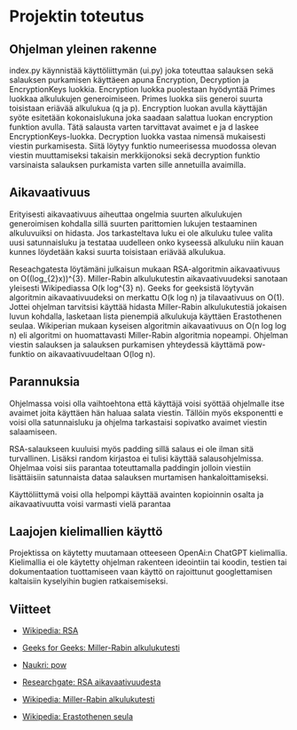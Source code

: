 # Projektin toteutus

## Ohjelman yleinen rakenne
index.py käynnistää käyttöliittymän (ui.py) joka toteuttaa salauksen sekä salauksen purkamisen käyttäeen apuna Encryption, Decryption ja EncryptionKeys luokkia. Encryption luokka puolestaan hyödyntää Primes luokkaa alkulukujen generoimiseen. Primes luokka siis generoi suurta toisistaan eriävää alkulukua (q ja p). Encryption luokan avulla käyttäjän syöte esitetään kokonaislukuna joka saadaan salattua luokan encryption funktion avulla. Tätä salausta varten tarvittavat avaimet e ja d laskee EncryptionKeys-luokka. Decryption luokka vastaa nimensä mukaisesti viestin purkamisesta. Siitä löytyy funktio numeerisessa muodossa olevan viestin muuttamiseksi takaisin merkkijonoksi sekä decryption funktio varsinaista salauksen purkamista varten sille annetuilla avaimilla.


## Aikavaativuus
Erityisesti aikavaativuus aiheuttaa ongelmia suurten alkulukujen generoimisen kohdalla sillä suurten parittomien lukujen testaaminen alkuluvuiksi on hidasta. Jos tarkasteltava luku ei ole alkuluku tulee valita uusi satunnaisluku ja testataa uudelleen onko kyseessä alkuluku niin kauan kunnes löydetään kaksi suurta toisistaan eriävää alkulukua.

Reseachgatesta löytämäni julkaisun mukaan RSA-algoritmin aikavaativuus on O((log_{2}x))^{3}. Miller-Rabin alkulukutestin aikavaativuudeksi sanotaan yleisesti Wikipediassa O(k log^{3} n). Geeks for geeksistä löytyvän algoritmin aikavaativuudeksi on merkattu O(k log n) ja tilavaativuus on O(1). Jottei ohjelman tarvitsisi käyttää hidasta Miller-Rabin alkulukutestiä jokaisen luvun kohdalla, lasketaan lista pienempiä alkulukuja käyttäen Erastothenen seulaa. Wikiperian mukaan kyseisen algoritmin aikavaativuus on O(n log log n) eli algoritmi on huomattavasti Miller-Rabin algoritmia nopeampi. Ohjelman viestin salauksen ja salauksen purkamisen yhteydessä käyttämä pow-funktio on aikavaativuudeltaan O(log n).

## Parannuksia
Ohjelmassa voisi olla vaihtoehtona että käyttäjä voisi syöttää ohjelmalle itse avaimet joita käyttäen hän haluaa salata viestin. Tällöin myös eksponentti e voisi olla satunnaisluku ja ohjelma tarkastaisi sopivatko avaimet viestin salaamiseen.

RSA-salaukseen kuuluisi myös padding sillä salaus ei ole ilman sitä turvallinen. Lisäksi random kirjastoa ei tulisi käyttää salausohjelmissa. Ohjelmaa voisi siis parantaa toteuttamalla paddingin jolloin viestiin lisättäisiin satunnaista dataa salauksen murtamisen hankaloittamiseksi.

Käyttöliittymä voisi olla helpompi käyttää avainten kopioinnin osalta ja aikavaativuutta voisi varmasti vielä parantaa

## Laajojen kielimallien käyttö
Projektissa on käytetty muutamaan otteeseen OpenAi:n ChatGPT kielimallia. Kielimallia ei ole käytetty ohjelman rakenteen ideointiin tai koodin, testien tai dokumentaation tuottamiseen vaan käyttö on rajoittunut googlettamisen kaltaisiin kyselyihin bugien ratkaisemiseksi. 


## Viitteet
- [Wikipedia: RSA](https://fi.wikipedia.org/wiki/RSA)

- [Geeks for Geeks: Miller-Rabin alkulukutesti](https://www.geeksforgeeks.org/primality-test-set-3-miller-rabin/)

- [Naukri: pow](https://www.naukri.com/code360/library/math-pow)

- [Researchgate: RSA aikavaativuudesta](https://www.researchgate.net/figure/The-time-complexity-of-RSA-and-ECC_fig4_330832141#:~:text=5%2C%20the%20time%20complexity%20of,decryption%20is%20slower%20%5B15%5D.)

- [Wikipedia: Miller-Rabin alkulukutesti](https://en.wikipedia.org/wiki/Miller%E2%80%93Rabin_primality_test#:~:text=return%20%E2%80%9Cprobably%20prime%E2%80%9D-,Complexity,efficient%2C%20polynomial%2Dtime%20algorithm.)

- [Wikipedia: Erastothenen seula](https://en.wikipedia.org/wiki/Sieve_of_Eratosthenes)

